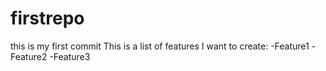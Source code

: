 # firstrepo
this is my first commit
This is a list of features I want to create:
-Feature1
-Feature2
-Feature3